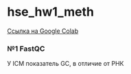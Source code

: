 # hse_hw1_meth
[Ссылка на Google Colab](https://colab.research.google.com/drive/1-bdNvxyVB3YTh-oHj4Ngpq06lbSNfjNM?usp=sharing)

### №1 FastQC
У ICM показатель GC, в отличие от РНК


